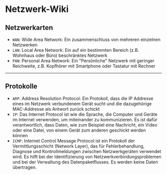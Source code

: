 # Netzwerk-Wiki
## Netzwerkarten
- `WAN`: Wide Area Network: Ein zusammenschluss von mehreren einzelnen Netzwerken
- `LAN`: Local Area Network: Ein auf ein bestimmten Bereich (z.B. Wohnhaus oder Büro) beschränktes Netzwerk
- `PAN`: Personal Area Network: Ein "Persönliche" Netzwerk mit geringer Reichweite, z.B. Kopfhörer mit Smartphone oder Tastatur mit Rechner
___
## Protokolle
- `ARP`: Address Resolution Protocol: Ein Protokoll, dass die IP Addresse eines im Netzwerk verbundenem Gerät sucht und die dazugehörige MAC-Addresse als Antwort zurück schickt
- `IP`: Das Internet Protocol ist wie die Sprache, die Computer und Geräte im Internet verwenden, um miteinander zu kommunizieren. Es ist dafür verantwortlich, dass Daten, wie zum Beispiel eine Nachricht, ein Video oder eine Datei, von einem Gerät zum anderen geschickt werden können
- `ICMP`: Internet Control Message Protocol ist ein Protokoll der Vermittlungsschicht (Network Layer), das für Fehlerbehandlung, Diagnose und Kontrollmeldungen zwischen Netzwerkgeräten verwendet wird. Es hilft bei der Identifizierung von Netzwerkverbindungsproblemen und bei der Verwaltung des Datenpaketflusses. Es werden keine Daten übertragen.